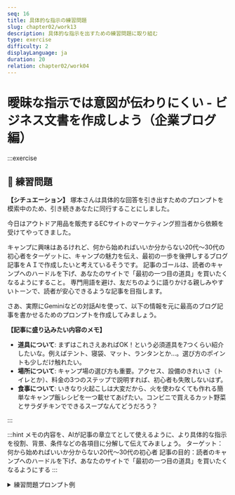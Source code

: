 ```yaml
---
seq: 16
title: 具体的な指示の練習問題
slug: chapter02/work13
description: 具体的な指示を出すための練習問題に取り組む
type: exercise
difficulty: 2
displayLanguage: ja
duration: 20
relation: chapter02/work04
---
```


# 曖昧な指示では意図が伝わりにくい - ビジネス文書を作成しよう（企業ブログ編）

:::exercise
## 📝 練習問題

**【シチュエーション】**
塚本さんは具体的な回答を引き出すためのプロンプトを模索中のため、引き続きあなたに同行することにしました。

今日はアウトドア用品を販売するECサイトのマーケティング担当者から依頼を受けてやってきました。

キャンプに興味はあるけれど、何から始めればいいか分からない20代〜30代の初心者をターゲットに、キャンプの魅力を伝え、最初の一歩を後押しするブログ記事をＡＩで作成したいと考えているそうです。
記事のゴールは、読者のキャンプへのハードルを下げ、あなたのサイトで「最初の一つ目の道具」を買いたくなるようにすること。
専門用語を避け、友だちのように語りかける親しみやすいトーンで、読者が安心できるような記事を目指します。

さあ、実際にGeminiなどの対話AIを使って、以下の情報を元に最高のブログ記事を書かせるためのプロンプトを作成してみましょう。

**【記事に盛り込みたい内容のメモ】**
* **道具について**: まずはこれさえあればOK！という必須道具を7つくらい紹介したいな。例えばテント、寝袋、マット、ランタンとか…。選び方のポイントも少しだけ触れたい。
* **場所について**: キャンプ場の選び方も重要。アクセス、設備のきれいさ（トイレとか）、料金の3つのステップで説明すれば、初心者も失敗しないはず。
* **食事について**: いきなり火起こしは大変だから、火を使わなくても作れる簡単なキャンプ飯レシピを一つ載せてあげたい。コンビニで買えるカット野菜とサラダチキンでできるスープなんてどうだろう？

:::


:::hint
メモの内容を、AIが記事の章立てとして使えるように、より具体的な指示を役割、背景、条件などの各項目に分解して伝えてみましょう。
ターゲット：何から始めればいいか分からない20代〜30代の初心者
記事の目的：読者のキャンプへのハードルを下げ、あなたのサイトで「最初の一つ目の道具」を買いたくなるようにする
:::

<details><summary>練習問題プロンプト例</summary>

```text
# 役割
あなたは、キャンプをこよなく愛し、初心者にその魅力を伝えるのが得意な人気ブロガーです。

# 背景
アウトドア用品を販売するECサイトのブログ記事を作成します。ターゲットは、キャンプに興味はあるけれど、何から準備すればいいか分からず、一歩を踏み出せないでいる20代〜30代の男女です。この記事を読んで、「私にもできそう！」「キャンプって楽しそう！」と感じてもらい、最初の一歩を踏み出すきっかけを提供することが目的です。

# 条件
- 専門用語を多用せず、隣で優しく教えてあげるような、親しみやすいトーンで書いてください。
- 以下の3つのテーマを必ず含んだ、魅力的なブログ記事を作成してください。
  1. **「これさえあれば大丈夫！ソロキャンプの必須道具7選」**: テント、寝袋、マット、ランタン、バーナー、クッカー、チェアの7つについて、初心者が選びやすいポイントも簡単に解説してください。
  2. **「もう迷わない！失敗しないキャンプ場の選び方3ステップ」**: 「アクセス」「設備（トイレ・炊事場）」「料金」の3つの観点から、初心者が安心して楽しめるキャンプ場の見つけ方を説明してください。
  3. **「火起こし不要！コンビニ食材でできる超簡単キャンプ飯レシピ」**: カット野菜とサラダチキンを使った簡単スープのレシピを紹介してください。

上記の役割、背景、条件をすべて満たした、最高のキャンプ初心者向けブログ記事を作成してください。
```

### 📝 練習問題 AI回答出力例

（AIによる回答のイメージ）

```text
**【永久保存版】キャンプって何から始める？知識ゼロでも絶対楽しめる「はじめの一歩」ガイド**

キャンプに興味はあるけど、「何から始めたらいいの？」「道具はたくさん必要？」と、最初の一歩が踏み出せないでいませんか？
大丈夫！この記事を読めば、キャンプへのハードルがグッと下がります。難しいことは一切なし！「これなら私にもできそう！」と感じてもらえる、初めてのキャンプの楽しみ方をご紹介しますね。

これさえあれば大丈夫！ソロキャンプの必須道具7選
キャンプは「たくさんの道具を揃えないと楽しめない」と思われがちですが、実はそんなことはありません。まずはこの7つを揃えれば、ソロキャンプは十分に楽しめます。
テント
まさに「動く秘密基地」。ソロキャンプなら、設営が簡単なドーム型テントがおすすめです。

寝袋（シュラフ）
キャンプでの睡眠は想像以上に快適ですよ。季節に合わせて、対応温度をチェックして選びましょう。

マット
地面からの冷気や凹凸をシャットアウト！マットがあるだけで寝心地が段違いに良くなります。

ランタン
夜のキャンプサイトを照らす、温かい光。LEDタイプは火の扱いに慣れていない初心者さんにぴったりです。

バーナー
ガス缶をセットするだけで、すぐに火が使える便利アイテム。これ一つでキャンプ飯の幅が広がります。

クッカー
料理をするための鍋やフライパンです。ソロ用なら、コンパクトにスタッキング（重ねて収納）できるものが便利です。

チェア
焚き火を眺めたり、ボーっとしたり…。お気に入りのチェアに座れば、最高の癒し時間が手に入ります。

もう迷わない！失敗しないキャンプ場の選び方3ステップ
道具の準備ができたら、次はキャンプ場選びです。初心者さんが「また行きたい！」と思えるキャンプ場を見つけるための3つのポイントをご紹介します。

【ステップ1】アクセスをチェック
初めてのキャンプは、自宅から車で1〜2時間以内で行ける場所がおすすめです。渋滞や移動の疲れを気にせず、現地での時間をたっぷり楽しめます。

【ステップ2】設備（トイレ・炊事場）を確認
清潔な水洗トイレや、きれいに整備された炊事場があるキャンプ場を選びましょう。管理が行き届いている場所は安心感が違います。

【ステップ3】料金プランを比較
料金は、宿泊プランやレンタル品の有無によって様々です。予算に合わせて、自分に合ったプランがあるか確認しておきましょう。

火起こし不要！コンビニ食材でできる超簡単キャンプ飯レシピ
「料理は苦手…」という方でも大丈夫！火起こし不要のバーナーを使えば、コンビニで買える食材だけで、あっという間に美味しいキャンプ飯が作れます。

【超簡単！あったかチキンスープ】

材料
カット野菜ミックス：1袋
サラダチキン（プレーン）：1個
コンソメキューブ：1個
水：200ml

作り方
クッカーにすべての材料を入れます。
バーナーに火をつけ、中火で温めます。
コンソメが溶け、野菜が柔らかくなったら完成です！
シンプルだけど、心と体が温まる最高のキャンプ飯。夜空の下で食べるスープは格別ですよ。

いかがでしたか？
「私もキャンプ、始めてみようかな」と少しでも思っていただけたら嬉しいです。まずは、近くのキャンプ場で、お気に入りの道具を一つだけ持っていってみることから始めてみませんか？

この記事が、あなたの「初めての一歩」を後押しできたら幸いです。楽しいキャンプの世界で、お会いできるのを楽しみにしています！
```
</details>

